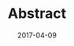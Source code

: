 ---
title: Abstract
date: '2017-04-09'
thumb_image: images/mar-2yo/abstract.jpg
thumb_image_alt: Abstract
image: images/mar-2yo/abstract.jpg
image_alt: Abstract
template: project
---	